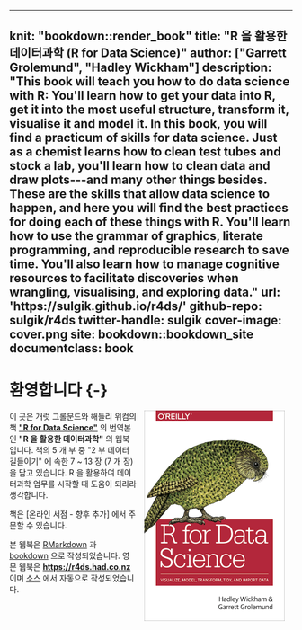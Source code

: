 
---
knit: "bookdown::render_book"
title: "R 을 활용한 데이터과학 (R for Data Science)"
author: ["Garrett Grolemund", "Hadley Wickham"]
description: "This book will teach you how to do data science with R: You'll learn how to get your data into R, get it into the most useful structure, transform it, visualise it and model it. In this book, you will find a practicum of skills for data science. Just as a chemist learns how to clean test tubes and stock a lab, you'll learn how to clean data and draw plots---and many other things besides. These are the skills that allow data science to happen, and here you will find the best practices for doing each of these things with R. You'll learn how to use the grammar of graphics, literate programming, and reproducible research to save time. You'll also learn how to manage cognitive resources to facilitate discoveries when wrangling, visualising, and exploring data."
url: 'https\://sulgik.github.io/r4ds/'
github-repo: sulgik/r4ds
twitter-handle: sulgik
cover-image: cover.png
site: bookdown::bookdown_site
documentclass: book
---

# 환영합니다 {-} 

<a href="http://amzn.to/2aHLAQ1"><img src="cover.png" width="250" height="375" alt="Cover image" align="right" style="margin: 0 1em 0 1em" /></a> 이 곳은 개럿 그롤문드와 해들리 위컴의 책 [**"R for Data Science"**](https://r4ds.had.co.nz) 의 번역본인 **"R 을 활용한 데이터과학"** 의 웹북입니다. 책의 5 개 부 중 "2 부 데이터 길들이기" 에 속한 7 ~ 13 장 (7 개 장) 을 담고 있습니다. R 을 활용하여 데이터과학 업무를 시작할 때 도움이 되리라 생각합니다. 

책은 [온라인 서점 - 향후 추가] 에서 주문할 수 있습니다.

본 웹북은 [RMarkdown](https://rmarkdown.rstudio.com) 과 [bookdown](https://bookdown.org) 으로 작성되었습니다. 영문 웹북은 **<https://r4ds.had.co.nz>** 이며 [소스](https://github.com/hadley/r4ds) 에서 자동으로 작성되었습니다.
